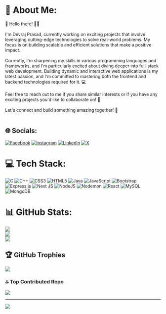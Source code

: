 # 💫 About Me:
👋 Hello there! 👨‍💻<br><br>
I'm Devraj Prasad, currently working on exciting projects that involve leveraging cutting-edge technologies to solve real-world problems. My focus is on building scalable and efficient solutions that make a positive impact.<br><br>
Currently, I'm sharpening my skills in various programming languages and frameworks, and I'm particularly excited about diving deeper into full-stack web development. Building dynamic and interactive web applications is my latest passion, and I'm committed to mastering both the frontend and backend technologies required for it. 💻<br><br>
Feel free to reach out to me if you share similar interests or if you have any exciting projects you'd like to collaborate on! 🚀<br><br>
Let's connect and build something amazing together! 🌟<br><br>

## 🌐 Socials:
[![Facebook](https://img.shields.io/badge/Facebook-%231877F2.svg?logo=Facebook&logoColor=white)](https://facebook.com/https://www.facebook.com/profile.php?id=100004587975883) [![Instagram](https://img.shields.io/badge/Instagram-%23E4405F.svg?logo=Instagram&logoColor=white)](https://instagram.com/https://www.instagram.com/_d.e.v.r.a.j_/) [![LinkedIn](https://img.shields.io/badge/LinkedIn-%230077B5.svg?logo=linkedin&logoColor=white)](https://linkedin.com/in/https://www.linkedin.com/in/devraj-prasad-14909b123/) [![X](https://img.shields.io/badge/X-black.svg?logo=X&logoColor=white)](https://x.com/https://twitter.com/Devraj10220853) 

# 💻 Tech Stack:
![C](https://img.shields.io/badge/c-%2300599C.svg?style=for-the-badge&logo=c&logoColor=white) ![C++](https://img.shields.io/badge/c++-%2300599C.svg?style=for-the-badge&logo=c%2B%2B&logoColor=white) ![CSS3](https://img.shields.io/badge/css3-%231572B6.svg?style=for-the-badge&logo=css3&logoColor=white) ![HTML5](https://img.shields.io/badge/html5-%23E34F26.svg?style=for-the-badge&logo=html5&logoColor=white) ![Java](https://img.shields.io/badge/java-%23ED8B00.svg?style=for-the-badge&logo=openjdk&logoColor=white) ![JavaScript](https://img.shields.io/badge/javascript-%23323330.svg?style=for-the-badge&logo=javascript&logoColor=%23F7DF1E) ![Bootstrap](https://img.shields.io/badge/bootstrap-%238511FA.svg?style=for-the-badge&logo=bootstrap&logoColor=white) ![Express.js](https://img.shields.io/badge/express.js-%23404d59.svg?style=for-the-badge&logo=express&logoColor=%2361DAFB) ![Next JS](https://img.shields.io/badge/Next-black?style=for-the-badge&logo=next.js&logoColor=white) ![NodeJS](https://img.shields.io/badge/node.js-6DA55F?style=for-the-badge&logo=node.js&logoColor=white) ![Nodemon](https://img.shields.io/badge/NODEMON-%23323330.svg?style=for-the-badge&logo=nodemon&logoColor=%BBDEAD) ![React](https://img.shields.io/badge/react-%2320232a.svg?style=for-the-badge&logo=react&logoColor=%2361DAFB) ![MySQL](https://img.shields.io/badge/mysql-%2300000f.svg?style=for-the-badge&logo=mysql&logoColor=white) ![MongoDB](https://img.shields.io/badge/MongoDB-%234ea94b.svg?style=for-the-badge&logo=mongodb&logoColor=white)
# 📊 GitHub Stats:
![](https://github-readme-stats.vercel.app/api?username=Devraj-prasad07&theme=dark&hide_border=false&include_all_commits=false&count_private=false)<br/>
![](https://github-readme-streak-stats.herokuapp.com/?user=Devraj-prasad07&theme=dark&hide_border=false)<br/>
![](https://github-readme-stats.vercel.app/api/top-langs/?username=Devraj-prasad07&theme=dark&hide_border=false&include_all_commits=false&count_private=false&layout=compact)

## 🏆 GitHub Trophies
![](https://github-profile-trophy.vercel.app/?username=Devraj-prasad07&theme=radical&no-frame=false&no-bg=true&margin-w=4)

### 🔝 Top Contributed Repo
![](https://github-contributor-stats.vercel.app/api?username=Devraj-prasad07&limit=5&theme=dark&combine_all_yearly_contributions=true)

---
[![](https://visitcount.itsvg.in/api?id=Devraj-prasad07&icon=0&color=0)](https://visitcount.itsvg.in)

<!-- Proudly created with GPRM ( https://gprm.itsvg.in ) -->
